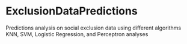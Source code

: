 # ExclusionDataPredictions
Predictions analysis on social exclusion data using different algorithms 
KNN, SVM, Logistic Regression, and Perceptron analyses

